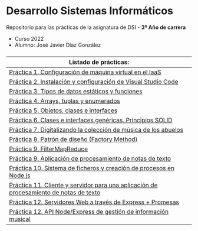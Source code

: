 
# Desarrollo Sistemas Informáticos

Repositorio para las prácticas de la asignatura de DSI - **3º Año de carrera**
- Curso 2022
- Alumno: José Javier Díaz González

###
| **Listado de prácticas:** |
| --- |
| [Práctica 1. Configuración de máquina virtual en el IaaS](https://github.com/alu0101128894/DSI/tree/main/p01) |
| [Práctica 2. Instalación y configuración de Visual Studio Code](https://github.com/alu0101128894/DSI/tree/main/p02) |
| [Práctica 3. Tipos de datos estáticos y funciones](https://github.com/alu0101128894/DSI/tree/main/p03) |
| [Práctica 4. Arrays, tuplas y enumerados](https://github.com/alu0101128894/DSI/tree/main/p04) |
| [Práctica 5. Objetos, clases e interfaces](https://github.com/alu0101128894/DSI/tree/main/p05) |
| [Práctica 6. Clases e interfaces genéricas. Principios SOLID](https://github.com/alu0101128894/DSI/tree/main/p06) |
| [Práctica 7. Digitalizando la colección de música de los abuelos](https://github.com/alu0101128894/DSI/tree/main/p07) |
| [Práctica 8. Patrón de diseño (Factory Method)](https://github.com/alu0101128894/DSI/tree/main/p08) |
| [Práctica 9. FilterMapReduce](https://github.com/alu0101128894/DSI/tree/main/p09-modi) |
| [Práctica 9. Aplicación de procesamiento de notas de texto](https://github.com/alu0101128894/DSI/tree/main/p09) |
| [Práctica 10. Sistema de ficheros y creación de procesos en Node.js](https://github.com/alu0101128894/DSI/tree/main/p10) |
| [Práctica 11. Cliente y servidor para una aplicación de procesamiento de notas de texto](https://github.com/alu0101128894/DSI/tree/main/p11) |
| [Práctica 12. Servidores Web a través de Express + Promesas](https://github.com/alu0101128894/DSI/tree/main/p12-modi) |
| [Práctica 12. API Node/Express de gestión de información musical](https://github.com/alu0101128894/DSI/tree/main/p12) |